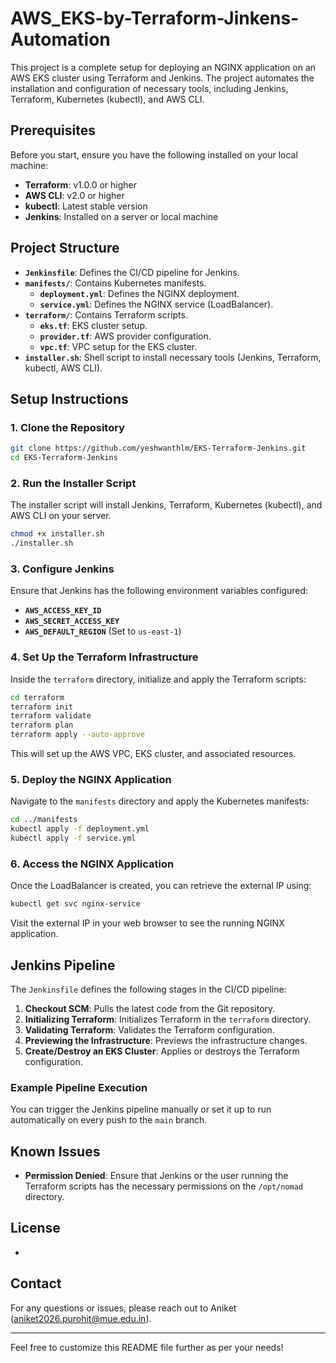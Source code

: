 # AWS_EKS-by-Terraform-Jinkens-Automation

This project is a complete setup for deploying an NGINX application on an AWS EKS cluster using Terraform and Jenkins. The project automates the installation and configuration of necessary tools, including Jenkins, Terraform, Kubernetes (kubectl), and AWS CLI.

## Prerequisites

Before you start, ensure you have the following installed on your local machine:

- **Terraform**: v1.0.0 or higher
- **AWS CLI**: v2.0 or higher
- **kubectl**: Latest stable version
- **Jenkins**: Installed on a server or local machine

## Project Structure

- **`Jenkinsfile`**: Defines the CI/CD pipeline for Jenkins.
- **`manifests/`**: Contains Kubernetes manifests.
  - **`deployment.yml`**: Defines the NGINX deployment.
  - **`service.yml`**: Defines the NGINX service (LoadBalancer).
- **`terraform/`**: Contains Terraform scripts.
  - **`eks.tf`**: EKS cluster setup.
  - **`provider.tf`**: AWS provider configuration.
  - **`vpc.tf`**: VPC setup for the EKS cluster.
- **`installer.sh`**: Shell script to install necessary tools (Jenkins, Terraform, kubectl, AWS CLI).

## Setup Instructions

### 1. Clone the Repository

```bash
git clone https://github.com/yeshwanthlm/EKS-Terraform-Jenkins.git
cd EKS-Terraform-Jenkins
```

### 2. Run the Installer Script

The installer script will install Jenkins, Terraform, Kubernetes (kubectl), and AWS CLI on your server.

```bash
chmod +x installer.sh
./installer.sh
```

### 3. Configure Jenkins

Ensure that Jenkins has the following environment variables configured:

- **`AWS_ACCESS_KEY_ID`**
- **`AWS_SECRET_ACCESS_KEY`**
- **`AWS_DEFAULT_REGION`** (Set to `us-east-1`)

### 4. Set Up the Terraform Infrastructure

Inside the `terraform` directory, initialize and apply the Terraform scripts:

```bash
cd terraform
terraform init
terraform validate
terraform plan
terraform apply --auto-approve
```

This will set up the AWS VPC, EKS cluster, and associated resources.

### 5. Deploy the NGINX Application

Navigate to the `manifests` directory and apply the Kubernetes manifests:

```bash
cd ../manifests
kubectl apply -f deployment.yml
kubectl apply -f service.yml
```

### 6. Access the NGINX Application

Once the LoadBalancer is created, you can retrieve the external IP using:

```bash
kubectl get svc nginx-service
```

Visit the external IP in your web browser to see the running NGINX application.

## Jenkins Pipeline

The `Jenkinsfile` defines the following stages in the CI/CD pipeline:

1. **Checkout SCM**: Pulls the latest code from the Git repository.
2. **Initializing Terraform**: Initializes Terraform in the `terraform` directory.
3. **Validating Terraform**: Validates the Terraform configuration.
4. **Previewing the Infrastructure**: Previews the infrastructure changes.
5. **Create/Destroy an EKS Cluster**: Applies or destroys the Terraform configuration.

### Example Pipeline Execution

You can trigger the Jenkins pipeline manually or set it up to run automatically on every push to the `main` branch.

## Known Issues

- **Permission Denied**: Ensure that Jenkins or the user running the Terraform scripts has the necessary permissions on the `/opt/nomad` directory.

## License
-

## Contact

For any questions or issues, please reach out to Aniket (aniket2026.purohit@mue.edu.in).

---

Feel free to customize this README file further as per your needs!
